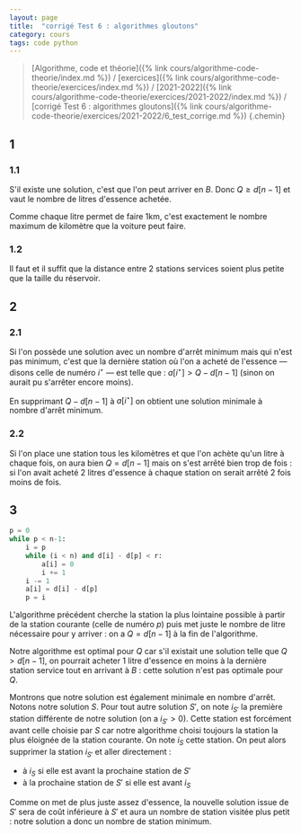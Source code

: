 ```yaml
---
layout: page
title:  "corrigé Test 6 : algorithmes gloutons"
category: cours
tags: code python
---
```


> [Algorithme, code et théorie]({% link cours/algorithme-code-theorie/index.md %}) / [exercices]({% link cours/algorithme-code-theorie/exercices/index.md %}) / [2021-2022]({% link cours/algorithme-code-theorie/exercices/2021-2022/index.md %}) / [corrigé Test 6 : algorithmes gloutons]({% link cours/algorithme-code-theorie/exercices/2021-2022/6_test_corrige.md %})
{.chemin}

## 1 

### 1.1


S'il existe une solution, c'est que l'on peut arriver en $B$. Donc $Q \geq d[n-1]$ et vaut le nombre de litres d'essence achetée.

Comme chaque litre permet de faire 1km, c'est exactement le nombre maximum de kilomètre que la voiture peut faire.

### 1.2

Il faut et il suffit que la distance entre 2 stations services soient plus petite que la taille du réservoir.

## 2

### 2.1

Si l'on possède une solution avec un nombre d'arrêt minimum mais qui n'est pas minimum, c'est que la dernière station où l'on a acheté de l'essence — disons celle de numéro $i^\star$ — est telle que : $a[i^\star] > Q - d[n-1]$ (sinon on aurait pu s'arrêter encore moins). 

En supprimant $Q - d[n-1]$ à $a[i^\star]$ on obtient une solution minimale à nombre d'arrêt minimum.

### 2.2

Si l'on place une station tous les kilomètres et que l'on achète qu'un litre à chaque fois, on aura bien $Q = d[n-1]$ mais on s'est arrêté bien trop de fois : si l'on avait acheté 2 litres d'essence à chaque station on serait arrêté 2 fois moins de fois.

## 3

```python
p = 0
while p < n-1:
    i = p
    while (i < n) and d[i] - d[p] < r:
        a[i] = 0
        i += 1
    i -= 1
    a[i] = d[i] - d[p]
    p = i 
```

L'algorithme précédent cherche la station la plus lointaine possible à partir de la station courante (celle de numéro $p$) puis met juste le nombre de litre nécessaire pour y arriver : on a $Q = d[n-1]$ à la fin de l'algorithme.

Notre algorithme est optimal pour $Q$ car s'il existait  une solution telle que $Q > d[n-1]$, on pourrait acheter 1 litre d'essence en moins à la dernière station service tout en arrivant à $B$ : cette solution n'est pas optimale pour $Q$.

Montrons que notre solution est également minimale en nombre d'arrêt. Notons notre solution $S$. Pour tout autre solution $S'$, on note $i_{S'}$ la première station différente de notre solution (on a $i_{S'} > 0$). Cette station est forcément avant celle choisie par $S$ car notre algorithme choisi toujours la station la plus éloignée de la station courante. On note $i_S$ cette station. On peut alors supprimer la station $i_{S'}$ et aller directement :

* à $i_S$ si elle est avant la prochaine station de $S'$
* à la prochaine station de $S'$ si elle est avant $i_S$


Comme on met de plus juste assez d'essence, la nouvelle solution issue de $S'$ sera de coût inférieure à $S'$ et aura un nombre de station visitée plus petit : notre solution a donc un nombre de station minimum.
